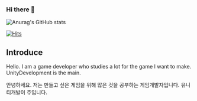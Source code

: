 ### Hi there 👋


![Anurag's GitHub stats](https://github-readme-stats.vercel.app/api?username=lLcrowe&show_icons=true&theme=tokyonight)

[![Hits](https://hits.seeyoufarm.com/api/count/incr/badge.svg?url=https%3A%2F%2Fgithub.com%2FlLcrowe%2Fhit-counter&count_bg=%235D67A2&title_bg=%23555555&icon=unity.svg&icon_color=%23E7E7E7&title=hits&edge_flat=false)](https://hits.seeyoufarm.com)


## Introduce

Hello.
I am a game developer who studies a lot for the game I want to make.
UnityDevelopment is the main.

안녕하세요.
저는 만들고 싶은 게임을 위해 많은 것을 공부하는 게임개발자입니다.
유니티개발이 주입니다.
